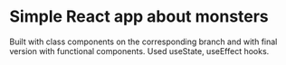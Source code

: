 # Simple React app about monsters

Built with class components on the corresponding branch and with final version with functional components.
Used useState, useEffect hooks.

